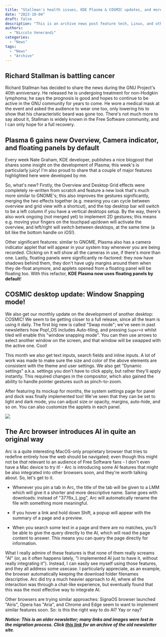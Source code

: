 ```yaml
---
title: "Stallman's health issues, KDE Plasma & COSMIC updates, and more!"
date: "2023-10-04"
draft: false
description: "This is an archive news post feature tech, Linux, and other open-source news. This is an older article that was part of a migration. There will be missing images, broken links, and potentially other issues."
authors:
  - "Niccolo Venerandi"
categories:
  - "News"
tags:
  - "News"
  - "Archive"
---
```


## Richard Stallman is battling cancer

Richard Stallman has decided to share the news during the GNU Project's 40th anniversary. He released he is undergoing treatment for non-Hodgkin lymphoma; he says the prognosis is good and hopes to continue to be active in the GNU community for years to come. He wore a medical mask at the event and asked the audience to wear one too, only lowering his to show that his characteristic beard was gone too. There's not much more to say about it, Stallman is widely known in the Free Software community, and I can only hope for a full recovery.

## Plasma 6 gains new Overview, Camera indicator, and floating panels by default

Every week Nate Graham, KDE developer, publishes a nice blogpost that shares some insight on the development of Plasma; this week's is particularly juicy! I'm also proud to share that a couple of major features highlighted here were developed by me.

So, what's new? Firstly, the Overview and Desktop Grid effects were completely re-written from scratch and feature a new look that's much more similar to GNOME's; this also improves the gestures significantly, merging the two effects together (e.g. meaning you can cycle between overview and grid view with a shortcut), and the top desktop bar will switch to be a left column if you have a vertical desktops setup. By the way, there's also work ongoing (not merged yet) to implement 2D gestures; this means e.g. moving your fingers on the touchpad up/down will activate the overview, and left/right will switch between desktops, at the same time (a bit like the bottom handle on iOS!).

Other significant features: similar to GNOME, Plasma also has a camera indicator applet that will appear in your system tray whenever you are being recorded. Clicking on it will show all the cameras in use, if there's more than one. Lastly, floating panels were significantly re-factored: they now have shadows behind them, they don't have ugly margins around them when they de-float anymore, and applets opened from a floating panel will be floating too. With this refactor, **KDE Plasma now uses floating panels by default**!

## COSMIC desktop update: Window Snapping mode!

We also get our monthly update on the development of another desktop: COSMIC! We seem to be getting closer to a full release, since all the team is using it daily. The first big new is called "Swap mode"; we've seen in past newsletters how Pop!\_OS includes Auto-tiling, and pressing `Super+X` whilst tiled will enable this "window snapping mode". You can then use arrows to select another window on the screen, and that window will be swapped with the active one. Cool!

This month we also get text inputs, search fields and inline inputs. A lot of work was made to make sure the size and color of the above elements are consistent with the theme and user settings. We also get "Dynamic settings" a.k.a. settings you don't have to click apply, but rather they'll apply instantly. This required changes in the compositor, which also gained the ability to handle pointer gestures such as pinch-to-zoom.

After featuring its mockup for months, the system settings page for panel and dock was finally implemented too! We've seen that they can be set to light and dark mode, you can adjust size or opacity, margins, auto-hide, and so on. You can also customize the applets in each panel.

![](https://blog.system76.com/favicon.ico)

## The Arc browser introduces AI in quite an original way

Arc is a quite interesting MacOS-only proprietary browser that tries to redefine entirely how the web should be navigated; even though this might not be _that_ relevant to an audience of Free Software fans - I don't even have a Mac device to try it! - Arc is introducing some AI features that might be also integrated into other browsers soon, and they're worth talking about. So, let's get to it.

- Whenever you pin a tab in Arc, the title of the tab will be given to a LMM which will give it a shorter and more descriptive name. Same goes with downloads: instead of "3776x\_L.jpg", Arc will automatically rename the file with something more meaningful.

- If you hover a link and hold down Shift, a popup will appear with the summary of a page and a preview.

- When you search some text in a page and there are no matches, you'll be able to give the query directly to the AI, which will read the page content to answer. This means you can query the page directly for information.

What I really admire of these features is that none of them really screams "AI" (or, as it often happens lately, "I implemented AI just to have it, without really integrating it"). Instead, I can easily see myself using those features, and they all address some usecase. I particularly appreciate, as an example, the browser automatically keeping the download folder filenames descriptive. Arc did try a much heavier approach to AI, where all the interaction was through a chat-like experience, but eventually found that this was the most effective way to integrate AI.

Other browsers are trying similar approaches: SignaOS browser launched "Airis", Opera has "Aria", and Chrome and Edge seem to want to implement similar features soon. So: is this the right way to do AI? Yay or nay?

**_Notice: This is an older newsletter; many links and images were lost in the migration process. Click [this link](https://archive.techhut.tv/) for an archive of the old newsletter site_**.

